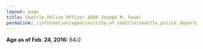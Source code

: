```yaml
---
layout: page
title: Seattle Police Officer 4896 Joseph M. Fewel
permalink: /information/agencies/city_of_seattle/seattle_police_department/copbook/4896/
---
```


**Age as of Feb. 24, 2016:** 64.0
